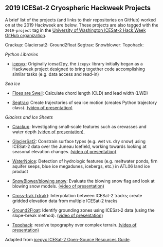 2019 ICESat-2 Cryospheric Hackweek Projects
-------------------------------------------

A brief list of the projects (and links to their repositories on GitHub) worked on at the 2019 Hackweek are below. These projects are also tagged with the `2019-project` tag in the [University of Washington ICESat-2 Hack Week GitHub organization](https://github.com/ICESAT-2HackWeek).


Crackup: 
Glaciersat2: 
Ground2float 
Segtrax: 
Snowblower: 
Topohack: 

*Python Libraries*

* [icepyx](https://github.com/icesat2py/icepyx): Originally icesat2py, the `icepyx` library initially began as a Hackweek project designed to bring together code accomplishing similar tasks (e.g. data access and read-in)

*Sea Ice*

* [Floes are Swell](https://github.com/ICESAT-2HackWeek/Floes-are-Swell): Calculate chord length (CLD) and lead width (LWD)

* [Segtrax](https://github.com/ICESAT-2HackWeek/segtrax): Create trajectories of sea ice motion (creates Python trajectory class). [(video of presentation)](https://youtu.be/VCfZ_9cakJk)

*Glaciers and Ice Sheets*

- [Crackup](https://github.com/ICESAT-2HackWeek/crackup): Investigating small-scale features such as crevasses and water depth [(video of presentation)](https://youtu.be/QD3_WVZs_jI).

- [GlacierSat2](https://github.com/ICESAT-2HackWeek/glaciersat2): Constrain surface types (e.g. wet vs. dry snow) using ICESat-2 data over the Juneau Icefield, working towards looking at seasonal elevation changes. [(video of presentation)](https://youtu.be/jTGJOrKuxt0)

- [WaterNoice](https://github.com/ICESAT-2HackWeek/WaterNoice): Detection of hydrologic features (e.g. meltwater ponds, firn aquifer seeps, blue ice megadunes, icebergs, etc.) in ATL06 land ice product

- [SnowBlower/blowing snow](https://github.com/ICESAT-2HackWeek/Snowblower): Evaluate the blowing snow flag and look at blowing snow models. [(video of presentation)](https://youtu.be/XPjzeTwJ5Tk)

- [Cross-trak (xtrak)](https://github.com/ICESAT-2HackWeek/xtrak): Interpolation between ICESat-2 tracks; create gridded elevation data from multiple ICESat-2 tracks

- [Ground2Float](https://github.com/ICESAT-2HackWeek/ground2float): Identify grounding zones using ICESat-2 data (using the slope-break method). [(video of presentation)](https://youtu.be/6n4AJiikmhA)

- [Topohack](https://github.com/ICESAT-2HackWeek/topohack): resolve topography over complex terrain. [(video of presentation)](https://youtu.be/L5rKZ40EZCw)
  
Adapted from [icepyx ICESat-2 Open-Source Resources Guide](https://icepyx.readthedocs.io/en/latest/community/resources.html).